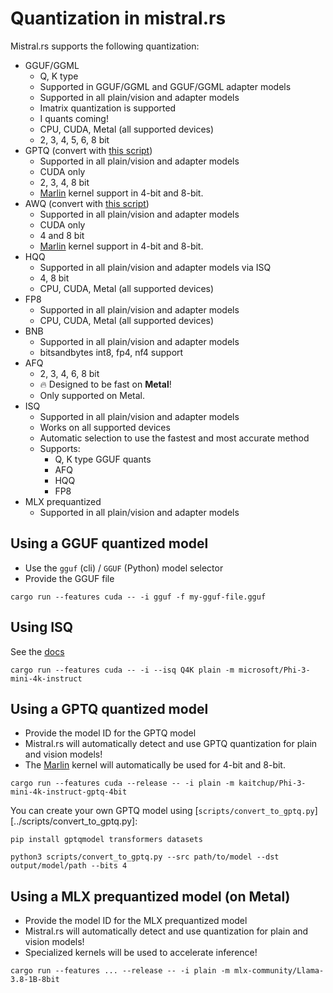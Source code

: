 # Quantization in mistral.rs

Mistral.rs supports the following quantization:
- GGUF/GGML
    - Q, K type
    - Supported in GGUF/GGML and GGUF/GGML adapter models
    - Supported in all plain/vision and adapter models
    - Imatrix quantization is supported
    - I quants coming!
    - CPU, CUDA, Metal (all supported devices)
    - 2, 3, 4, 5, 6, 8 bit
- GPTQ (convert with [this script](../scripts/convert_to_gptq.py))
    - Supported in all plain/vision and adapter models
    - CUDA only
    - 2, 3, 4, 8 bit
    - [Marlin](https://github.com/IST-DASLab/marlin) kernel support in 4-bit and 8-bit.
- AWQ (convert with [this script](../scripts/convert_awq_marlin.py))
    - Supported in all plain/vision and adapter models
    - CUDA only
    - 4 and 8 bit
    - [Marlin](https://github.com/IST-DASLab/marlin) kernel support in 4-bit and 8-bit.
- HQQ
    - Supported in all plain/vision and adapter models via ISQ
    - 4, 8 bit
    - CPU, CUDA, Metal (all supported devices)
- FP8
    - Supported in all plain/vision and adapter models
    - CPU, CUDA, Metal (all supported devices)
- BNB
    - Supported in all plain/vision and adapter models
    - bitsandbytes int8, fp4, nf4 support
- AFQ
    - 2, 3, 4, 6, 8 bit
    - 🔥 Designed to be fast on **Metal**!
    - Only supported on Metal.
- ISQ
    - Supported in all plain/vision and adapter models
    - Works on all supported devices
    - Automatic selection to use the fastest and most accurate method
    - Supports:
      - Q, K type GGUF quants
      - AFQ
      - HQQ
      - FP8
- MLX prequantized
    - Supported in all plain/vision and adapter models

## Using a GGUF quantized model
- Use the `gguf` (cli) / `GGUF` (Python) model selector
- Provide the GGUF file

```
cargo run --features cuda -- -i gguf -f my-gguf-file.gguf
```

## Using ISQ
See the [docs](ISQ.md)

```
cargo run --features cuda -- -i --isq Q4K plain -m microsoft/Phi-3-mini-4k-instruct
```

## Using a GPTQ quantized model
- Provide the model ID for the GPTQ model
- Mistral.rs will automatically detect and use GPTQ quantization for plain and vision models!
- The [Marlin](https://github.com/IST-DASLab/marlin) kernel will automatically be used for 4-bit and 8-bit.

```
cargo run --features cuda --release -- -i plain -m kaitchup/Phi-3-mini-4k-instruct-gptq-4bit
```

You can create your own GPTQ model using [`scripts/convert_to_gptq.py`][../scripts/convert_to_gptq.py]:
```
pip install gptqmodel transformers datasets

python3 scripts/convert_to_gptq.py --src path/to/model --dst output/model/path --bits 4
```

## Using a MLX prequantized model (on Metal)
- Provide the model ID for the MLX prequantized model
- Mistral.rs will automatically detect and use quantization for plain and vision models!
- Specialized kernels will be used to accelerate inference!

```
cargo run --features ... --release -- -i plain -m mlx-community/Llama-3.8-1B-8bit
```